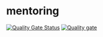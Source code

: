 # mentoring
[![Quality Gate Status](http://216.80.104.71:9000/api/project_badges/measure?project=monitoring&metric=alert_status&token=sqb_4aabd5f678ab69e58c569123a38aaf345f96fdff)](http://216.80.104.71:9000/dashboard?id=monitoring)
[![Quality gate](http://216.80.104.71:9000/api/project_badges/quality_gate?project=monitoring&token=sqb_4aabd5f678ab69e58c569123a38aaf345f96fdff)](http://216.80.104.71:9000/dashboard?id=monitoring)
